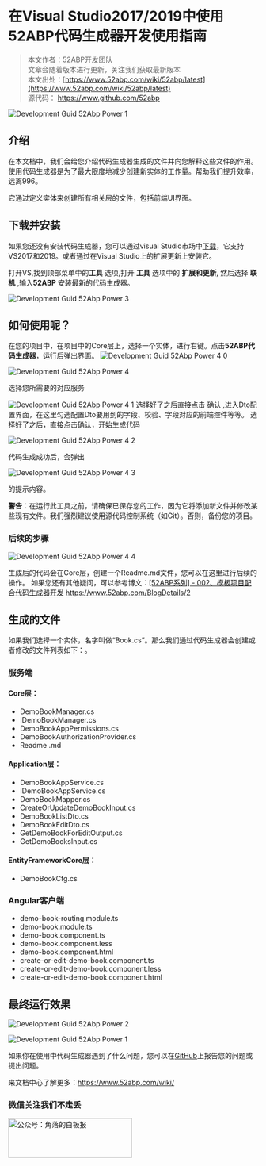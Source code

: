 # 在Visual Studio2017/2019中使用52ABP代码生成器开发使用指南

> 本文作者：52ABP开发团队 </br>
> 文章会随着版本进行更新，关注我们获取最新版本 </br>
> 本文出处：[https://www.52abp.com/wiki/52abp/latest](https://www.52abp.com/wiki/52abp/latest) </br>
> 源代码： https://www.github.com/52abp </br>




 ![Development Guid 52Abp Power 1](images/Development-Guid-52abp-Power-1.png)

## 介绍

在本文档中，我们会给您介绍代码生成器生成的文件并向您解释这些文件的作用。使用代码生成器是为了最大限度地减少创建新实体的工作量。帮助我们提升效率，远离996。

它通过定义实体来创建所有相关层的文件，包括前端UI界面。

## 下载并安装

如果您还没有安装代码生成器，您可以通过visual Studio市场中[下载](https://marketplace.visualstudio.com/items?itemName=werltm.52ABPCodeGenerator)，它支持VS2017和2019。或者通过在Visual Studio上的扩展更新上安装它。

打开VS,找到顶部菜单中的**工具** 选项,打开 **工具** 选项中的 **扩展和更新**, 然后选择 **联机** ,输入**52ABP** 安装最新的代码生成器。

![Development Guid 52Abp Power 3](images/Development-Guid-52abp-Power-3.png)


## 如何使用呢？

在您的项目中，在项目中的Core层上，选择一个实体，进行右键。点击**52ABP代码生成器**，运行后弹出界面。
![Development Guid 52Abp Power 4 0](images/Development-Guid-52abp-Power-4-0.png)



![Development Guid 52Abp Power 4](images/Development-Guid-52abp-Power-4.png)

选择您所需要的对应服务

![Development Guid 52Abp Power 4 1](images/Development-Guid-52abp-Power-4-1.png)
选择好了之后直接点击 确认 ,进入Dto配置界面，在这里勾选配置Dto要用到的字段、校验、字段对应的前端控件等等。 选择好了之后，直接点击确认，开始生成代码

![Development Guid 52Abp Power 4 2](images/Development-Guid-52abp-Power-4-2.png)

代码生成成功后，会弹出

![Development Guid 52Abp Power 4 3](images/Development-Guid-52abp-Power-4-3.png)

的提示内容。

**警告**：在运行此工具之前，请确保已保存您的工作，因为它将添加新文件并修改某些现有文件。我们强烈建议使用源代码控制系统（如Git）。否则，备份您的项目。

### 后续的步骤

![Development Guid 52Abp Power 4 4](images/Development-Guid-52abp-Power-4-4.png)

生成后的代码会在Core层，创建一个Readme.md文件，您可以在这里进行后续的操作。
如果您还有其他疑问，可以参考博文：[[52ABP系列] - 002、模板项目配合代码生成器开发](https://www.52abp.com/BlogDetails/2) https://www.52abp.com/BlogDetails/2

## 生成的文件

如果我们选择一个实体，名字叫做“Book.cs”。那么我们通过代码生成器会创建或者修改的文件列表如下：。


### 服务端

#### Core层：
- DemoBookManager.cs
- IDemoBookManager.cs
- DemoBookAppPermissions.cs
- DemoBookAuthorizationProvider.cs
- Readme .md

#### Application层：

- DemoBookAppService.cs
- IDemoBookAppService.cs
- DemoBookMapper.cs
- CreateOrUpdateDemoBookInput.cs
- DemoBookListDto.cs
- DemoBookEditDto.cs
- GetDemoBookForEditOutput.cs
- GetDemoBooksInput.cs

#### EntityFrameworkCore层：

- DemoBookCfg.cs

### Angular客户端

- demo-book-routing.module.ts
- demo-book.module.ts
- demo-book.component.ts
- demo-book.component.less
- demo-book.component.html
- create-or-edit-demo-book.component.ts
- create-or-edit-demo-book.component.less
- create-or-edit-demo-book.component.html



## 最终运行效果


![Development Guid 52Abp Power 2](images/Development-Guid-52abp-Power-2.png)


 ![Development Guid 52Abp Power 1](images/Development-Guid-52abp-Power-1.png)



如果你在使用中代码生成器遇到了什么问题，您可以在[GitHub](https://github.com/52ABP/52ABP.CodeGenerator)上报告您的问题或提出问题。



来文档中心了解更多：https://www.52abp.com/wiki/ 

### 微信关注我们不走丢

<img src="https://raw.githubusercontent.com/52ABP/Documents/V0.16/src/mvc/images/jiaoluowechat.png" class="img-fluid text-center " alt="公众号：角落的白板报" style="
    height: 80;
    width: 250px;
">
